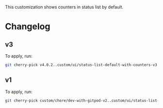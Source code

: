 This customization shows counters in status list by default.

# Changelog

## v3

To apply, run:

```sh
git cherry-pick v4.0.2..custom/ui/status-list-default-with-counters-v3
```

## v1

To apply, run:

```sh
git cherry-pick custom/chore/dev-with-gitpod-v2..custom/ui/status-list-default-with-counters-v1
```
